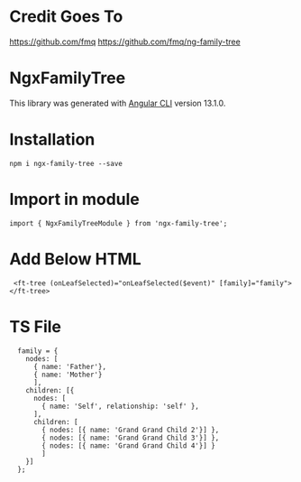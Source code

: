 # Credit Goes To

https://github.com/fmq
https://github.com/fmq/ng-family-tree

# NgxFamilyTree

This library was generated with [Angular CLI](https://github.com/angular/angular-cli) version 13.1.0.

# Installation
```
npm i ngx-family-tree --save
```

# Import in module
```
import { NgxFamilyTreeModule } from 'ngx-family-tree';
```

# Add Below HTML
```
 <ft-tree (onLeafSelected)="onLeafSelected($event)" [family]="family"></ft-tree>
```

# TS File
```
  family = {
    nodes: [
      { name: 'Father'},
      { name: 'Mother'}
      ],
    children: [{
      nodes: [
        { name: 'Self', relationship: 'self' },
      ],
      children: [
        { nodes: [{ name: 'Grand Grand Child 2'}] },
        { nodes: [{ name: 'Grand Grand Child 3'}] },
        { nodes: [{ name: 'Grand Grand Child 4'}] }
        ]
    }]
  };

  ```